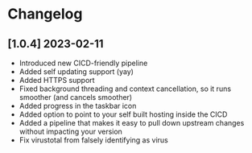 # Changelog

## [1.0.4] 2023-02-11

- Introduced new CICD-friendly pipeline
- Added self updating support (yay)
- Added HTTPS support
- Fixed background threading and context cancellation, so it runs smoother (and cancels smoother)
- Added progress in the taskbar icon
- Added option to point to your self built hosting inside the CICD
- Added a pipeline that makes it easy to pull down upstream changes without impacting your version 
- Fix virustotal from falsely identifying as virus
